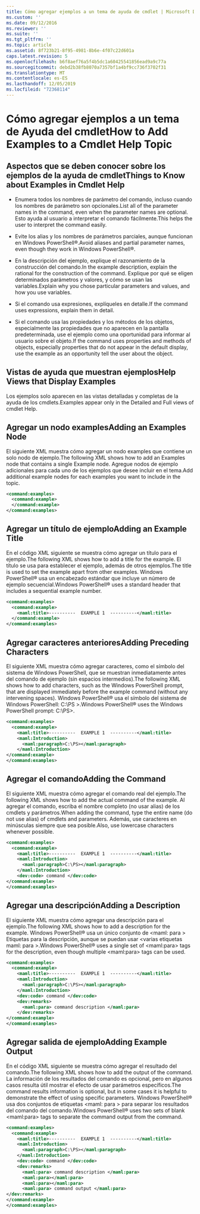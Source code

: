 ```yaml
---
title: Cómo agregar ejemplos a un tema de ayuda de cmdlet | Microsoft Docs
ms.custom: ''
ms.date: 09/12/2016
ms.reviewer: ''
ms.suite: ''
ms.tgt_pltfrm: ''
ms.topic: article
ms.assetid: 8f723b21-8f95-4981-8b6e-4f07c22d601a
caps.latest.revision: 5
ms.openlocfilehash: b6f8aef76a5f4b5dc1a60425541856ead9a9c77a
ms.sourcegitcommit: debd2b38fb8070a7357bf1a4bf9cc736f3702f31
ms.translationtype: MT
ms.contentlocale: es-ES
ms.lasthandoff: 12/05/2019
ms.locfileid: "72368114"
---
```

# <a name="how-to-add-examples-to-a-cmdlet-help-topic"></a><span data-ttu-id="0d3ee-102">Cómo agregar ejemplos a un tema de Ayuda del cmdlet</span><span class="sxs-lookup"><span data-stu-id="0d3ee-102">How to Add Examples to a Cmdlet Help Topic</span></span>

## <a name="things-to-know-about-examples-in-cmdlet-help"></a><span data-ttu-id="0d3ee-103">Aspectos que se deben conocer sobre los ejemplos de la ayuda de cmdlet</span><span class="sxs-lookup"><span data-stu-id="0d3ee-103">Things to Know about Examples in Cmdlet Help</span></span>

- <span data-ttu-id="0d3ee-104">Enumera todos los nombres de parámetro del comando, incluso cuando los nombres de parámetro son opcionales.</span><span class="sxs-lookup"><span data-stu-id="0d3ee-104">List all of the parameter names in the command, even when the parameter names are optional.</span></span> <span data-ttu-id="0d3ee-105">Esto ayuda al usuario a interpretar el comando fácilmente.</span><span class="sxs-lookup"><span data-stu-id="0d3ee-105">This helps the user to interpret the command easily.</span></span>

- <span data-ttu-id="0d3ee-106">Evite los alias y los nombres de parámetros parciales, aunque funcionan en Windows PowerShell®.</span><span class="sxs-lookup"><span data-stu-id="0d3ee-106">Avoid aliases and partial parameter names, even though they work in Windows PowerShell®.</span></span>

- <span data-ttu-id="0d3ee-107">En la descripción del ejemplo, explique el razonamiento de la construcción del comando.</span><span class="sxs-lookup"><span data-stu-id="0d3ee-107">In the example description, explain the rational for the construction of the command.</span></span> <span data-ttu-id="0d3ee-108">Explique por qué se eligen determinados parámetros y valores, y cómo se usan las variables.</span><span class="sxs-lookup"><span data-stu-id="0d3ee-108">Explain why you chose particular parameters and values, and how you use variables.</span></span>

- <span data-ttu-id="0d3ee-109">Si el comando usa expresiones, explíqueles en detalle.</span><span class="sxs-lookup"><span data-stu-id="0d3ee-109">If the command uses expressions, explain them in detail.</span></span>

- <span data-ttu-id="0d3ee-110">Si el comando usa las propiedades y los métodos de los objetos, especialmente las propiedades que no aparecen en la pantalla predeterminada, use el ejemplo como una oportunidad para informar al usuario sobre el objeto.</span><span class="sxs-lookup"><span data-stu-id="0d3ee-110">If the command uses properties and methods of objects, especially properties that do not appear in the default display, use the example as an opportunity tell the user about the object.</span></span>

## <a name="help-views-that-display-examples"></a><span data-ttu-id="0d3ee-111">Vistas de ayuda que muestran ejemplos</span><span class="sxs-lookup"><span data-stu-id="0d3ee-111">Help Views that Display Examples</span></span>

<span data-ttu-id="0d3ee-112">Los ejemplos solo aparecen en las vistas detalladas y completas de la ayuda de los cmdlets.</span><span class="sxs-lookup"><span data-stu-id="0d3ee-112">Examples appear only in the Detailed and Full views of cmdlet Help.</span></span>

## <a name="adding-an-examples-node"></a><span data-ttu-id="0d3ee-113">Agregar un nodo examples</span><span class="sxs-lookup"><span data-stu-id="0d3ee-113">Adding an Examples Node</span></span>

<span data-ttu-id="0d3ee-114">El siguiente XML muestra cómo agregar un nodo examples que contiene un solo nodo de ejemplo.</span><span class="sxs-lookup"><span data-stu-id="0d3ee-114">The following XML shows how to add an Examples node that contains a single Example node.</span></span> <span data-ttu-id="0d3ee-115">Agregue nodos de ejemplo adicionales para cada uno de los ejemplos que desee incluir en el tema.</span><span class="sxs-lookup"><span data-stu-id="0d3ee-115">Add additional example nodes for each examples you want to include in the topic.</span></span>

```xml
<command:examples>
  <command:example>
  </command:example>
</command:examples>
```

## <a name="adding-an-example-title"></a><span data-ttu-id="0d3ee-116">Agregar un título de ejemplo</span><span class="sxs-lookup"><span data-stu-id="0d3ee-116">Adding an Example Title</span></span>

<span data-ttu-id="0d3ee-117">En el código XML siguiente se muestra cómo agregar un título para el ejemplo.</span><span class="sxs-lookup"><span data-stu-id="0d3ee-117">The following XML shows how to add a title for the example.</span></span> <span data-ttu-id="0d3ee-118">El título se usa para establecer el ejemplo, además de otros ejemplos.</span><span class="sxs-lookup"><span data-stu-id="0d3ee-118">The title is used to set the example apart from other examples.</span></span> <span data-ttu-id="0d3ee-119">Windows PowerShell® usa un encabezado estándar que incluye un número de ejemplo secuencial.</span><span class="sxs-lookup"><span data-stu-id="0d3ee-119">Windows PowerShell® uses a standard header that includes a sequential example number.</span></span>

```xml
<command:examples>
  <command:example>
    <maml:title>----------  EXAMPLE 1  ----------</maml:title>
  </command:example>
</command:examples>
```

## <a name="adding-preceding-characters"></a><span data-ttu-id="0d3ee-120">Agregar caracteres anteriores</span><span class="sxs-lookup"><span data-stu-id="0d3ee-120">Adding Preceding Characters</span></span>

<span data-ttu-id="0d3ee-121">El siguiente XML muestra cómo agregar caracteres, como el símbolo del sistema de Windows PowerShell, que se muestran inmediatamente antes del comando de ejemplo (sin espacios intermedios).</span><span class="sxs-lookup"><span data-stu-id="0d3ee-121">The following XML shows how to add characters, such as the Windows PowerShell prompt, that are displayed immediately before the example command (without any intervening spaces).</span></span> <span data-ttu-id="0d3ee-122">Windows PowerShell® usa el símbolo del sistema de Windows PowerShell: C:\PS >.</span><span class="sxs-lookup"><span data-stu-id="0d3ee-122">Windows PowerShell® uses the Windows PowerShell prompt: C:\PS>.</span></span>

```xml
<command:examples>
  <command:example>
    <maml:title>----------  EXAMPLE 1  ----------</maml:title>
    <maml:Introduction>
      <maml:paragraph>C:\PS></maml:paragraph>
    </maml:Introduction>
</command:example>
</command:examples>
```

## <a name="adding-the-command"></a><span data-ttu-id="0d3ee-123">Agregar el comando</span><span class="sxs-lookup"><span data-stu-id="0d3ee-123">Adding the Command</span></span>

<span data-ttu-id="0d3ee-124">El siguiente XML muestra cómo agregar el comando real del ejemplo.</span><span class="sxs-lookup"><span data-stu-id="0d3ee-124">The following XML shows how to add the actual command of the example.</span></span> <span data-ttu-id="0d3ee-125">Al agregar el comando, escriba el nombre completo (no usar alias) de los cmdlets y parámetros.</span><span class="sxs-lookup"><span data-stu-id="0d3ee-125">When adding the command, type the entire name (do not use alias) of cmdlets and parameters.</span></span> <span data-ttu-id="0d3ee-126">Además, use caracteres en minúsculas siempre que sea posible.</span><span class="sxs-lookup"><span data-stu-id="0d3ee-126">Also, use lowercase characters whenever possible.</span></span>

```xml
<command:examples>
  <command:example>
    <maml:title>----------  EXAMPLE 1  ----------</maml:title>
    <maml:Introduction>
      <maml:paragraph>C:\PS></maml:paragraph>
    </maml:Introduction>
    <dev:code> command </dev:code>
</command:example>
</command:examples>
```

## <a name="adding-a-description"></a><span data-ttu-id="0d3ee-127">Agregar una descripción</span><span class="sxs-lookup"><span data-stu-id="0d3ee-127">Adding a Description</span></span>

<span data-ttu-id="0d3ee-128">El siguiente XML muestra cómo agregar una descripción para el ejemplo.</span><span class="sxs-lookup"><span data-stu-id="0d3ee-128">The following XML shows how to add a description for the example.</span></span> <span data-ttu-id="0d3ee-129">Windows PowerShell® usa un único conjunto de \<maml: para > Etiquetas para la descripción, aunque se puedan usar \<varias etiquetas maml: para >.</span><span class="sxs-lookup"><span data-stu-id="0d3ee-129">Windows PowerShell® uses a single set of \<maml:para> tags for the description, even though multiple \<maml:para> tags can be used.</span></span>

```xml
<command:examples>
  <command:example>
    <maml:title>----------  EXAMPLE 1  ----------</maml:title>
    <maml:Introduction>
      <maml:paragraph>C:\PS></maml:paragraph>
    </maml:Introduction>
    <dev:code> command </dev:code>
    <dev:remarks>
      <maml:para> command description </maml:para>
    </dev:remarks>
</command:example>
</command:examples>
```

## <a name="adding-example-output"></a><span data-ttu-id="0d3ee-130">Agregar salida de ejemplo</span><span class="sxs-lookup"><span data-stu-id="0d3ee-130">Adding Example Output</span></span>

<span data-ttu-id="0d3ee-131">En el código XML siguiente se muestra cómo agregar el resultado del comando.</span><span class="sxs-lookup"><span data-stu-id="0d3ee-131">The following XML shows how to add the output of the command.</span></span> <span data-ttu-id="0d3ee-132">La información de los resultados del comando es opcional, pero en algunos casos resulta útil mostrar el efecto de usar parámetros específicos.</span><span class="sxs-lookup"><span data-stu-id="0d3ee-132">The command results information is optional, but in some cases it is helpful to demonstrate the effect of using specific parameters.</span></span> <span data-ttu-id="0d3ee-133">Windows PowerShell® usa dos conjuntos de etiquetas \<maml: para > para separar los resultados del comando del comando.</span><span class="sxs-lookup"><span data-stu-id="0d3ee-133">Windows PowerShell® uses two sets of blank \<maml:para> tags to separate the command output from the command.</span></span>

```xml
<command:examples>
  <command:example>
    <maml:title>----------  EXAMPLE 1  ----------</maml:title>
    <maml:Introduction>
      <maml:paragraph>C:\PS></maml:paragraph>
    </maml:Introduction>
    <dev:code> command </dev:code>
    <dev:remarks>
      <maml:para> command description </maml:para>
      <maml:para></maml:para>
      <maml:para></maml:para>
      <maml:para> command output </maml:para>
</dev:remarks>
</command:example>
</command:examples>
```